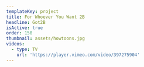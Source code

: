 ```yaml
---
templateKey: project
title: For Whoever You Want 2B
headline: Got2B
isActive: true
order: 150
thumbnail: assets/howtoons.jpg
videos:
  - type: TV
    url: 'https://player.vimeo.com/video/397275904'
---
```

